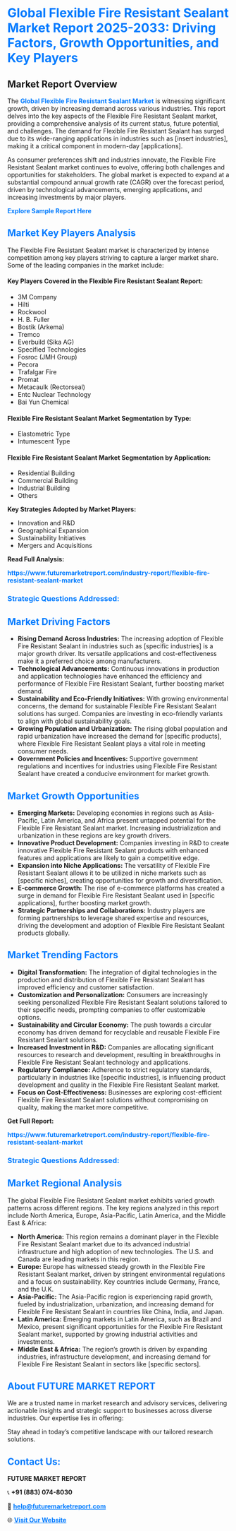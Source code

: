 <h1 style="color: #007BFF;">Global Flexible Fire Resistant Sealant Market Report 2025-2033: Driving Factors, Growth Opportunities, and Key Players</h1>

<section id="overview">
<h2>Market Report Overview</h2>
<p>The <a href="https://www.futuremarketreport.com/industry-report/flexible-fire-resistant-sealant-market" style="color: #007BFF; text-decoration: none;"><strong>Global Flexible Fire Resistant Sealant Market</strong></a> is witnessing significant growth, driven by increasing demand across various industries. This report delves into the key aspects of the Flexible Fire Resistant Sealant market, providing a comprehensive analysis of its current status, future potential, and challenges. The demand for Flexible Fire Resistant Sealant has surged due to its wide-ranging applications in industries such as [insert industries], making it a critical component in modern-day [applications].</p>
<p>As consumer preferences shift and industries innovate, the Flexible Fire Resistant Sealant market continues to evolve, offering both challenges and opportunities for stakeholders. The global market is expected to expand at a substantial compound annual growth rate (CAGR) over the forecast period, driven by technological advancements, emerging applications, and increasing investments by major players.</p>
</section>

<section id="overview">
<p><a href="https://www.futuremarketreport.com/request-sample/reportId=101859" style="color: #007BFF; text-decoration: none;"><strong>Explore Sample Report Here</strong></a></p>
</section>

<section id="key-players">
<h2 style="color: #007BFF;">Market Key Players Analysis</h2>
<p>The Flexible Fire Resistant Sealant market is characterized by intense competition among key players striving to capture a larger market share. Some of the leading companies in the market include:</p>
<h4>Key Players Covered in the Flexible Fire Resistant Sealant Report:</h4>
<ul><li>3M Company</li><li>Hilti</li><li>Rockwool</li><li>H. B. Fuller</li><li>Bostik (Arkema)</li><li>Tremco</li><li>Everbuild (Sika AG)</li><li>Specified Technologies</li><li>Fosroc (JMH Group)</li><li>Pecora</li><li>Trafalgar Fire</li><li>Promat</li><li>Metacaulk (Rectorseal)</li><li>Entc Nuclear Technology</li><li>Bai Yun Chemical</li></ul>
<h4>Flexible Fire Resistant Sealant Market Segmentation by Type:</h4>
<ul><li>Elastometric Type</li><li>Intumescent Type</li></ul>

<h4>Flexible Fire Resistant Sealant Market Segmentation by Application:</h4>
<ul><li>Residential Building</li><li>Commercial Building</li><li>Industrial Building</li><li>Others</li></ul>
<p><strong>Key Strategies Adopted by Market Players:</strong></p>
<ul>
<li>Innovation and R&D</li>
<li>Geographical Expansion</li>
<li>Sustainability Initiatives</li>
<li>Mergers and Acquisitions</li>
</ul>
</section>

<section>
<p><strong>Read Full Analysis: </strong></p><a href="https://www.futuremarketreport.com/industry-report/flexible-fire-resistant-sealant-market" style="color: #007BFF; text-decoration: none;"><strong>https://www.futuremarketreport.com/industry-report/flexible-fire-resistant-sealant-market</strong></a>
<h3 style="color: #007BFF;">Strategic Questions Addressed:</h3>
</section>

<section id="driving-factors">
<h2 style="color: #007BFF;">Market Driving Factors</h2>
<ul>
<li><strong>Rising Demand Across Industries:</strong> The increasing adoption of Flexible Fire Resistant Sealant in industries such as [specific industries] is a major growth driver. Its versatile applications and cost-effectiveness make it a preferred choice among manufacturers.</li>
<li><strong>Technological Advancements:</strong> Continuous innovations in production and application technologies have enhanced the efficiency and performance of Flexible Fire Resistant Sealant, further boosting market demand.</li>
<li><strong>Sustainability and Eco-Friendly Initiatives:</strong> With growing environmental concerns, the demand for sustainable Flexible Fire Resistant Sealant solutions has surged. Companies are investing in eco-friendly variants to align with global sustainability goals.</li>
<li><strong>Growing Population and Urbanization:</strong> The rising global population and rapid urbanization have increased the demand for [specific products], where Flexible Fire Resistant Sealant plays a vital role in meeting consumer needs.</li>
<li><strong>Government Policies and Incentives:</strong> Supportive government regulations and incentives for industries using Flexible Fire Resistant Sealant have created a conducive environment for market growth.</li>
</ul>
</section>

<section id="growth-opportunities">
<h2 style="color: #007BFF;">Market Growth Opportunities</h2>
<ul>
<li><strong>Emerging Markets:</strong> Developing economies in regions such as Asia-Pacific, Latin America, and Africa present untapped potential for the Flexible Fire Resistant Sealant market. Increasing industrialization and urbanization in these regions are key growth drivers.</li>
<li><strong>Innovative Product Development:</strong> Companies investing in R&D to create innovative Flexible Fire Resistant Sealant products with enhanced features and applications are likely to gain a competitive edge.</li>
<li><strong>Expansion into Niche Applications:</strong> The versatility of Flexible Fire Resistant Sealant allows it to be utilized in niche markets such as [specific niches], creating opportunities for growth and diversification.</li>
<li><strong>E-commerce Growth:</strong> The rise of e-commerce platforms has created a surge in demand for Flexible Fire Resistant Sealant used in [specific applications], further boosting market growth.</li>
<li><strong>Strategic Partnerships and Collaborations:</strong> Industry players are forming partnerships to leverage shared expertise and resources, driving the development and adoption of Flexible Fire Resistant Sealant products globally.</li>
</ul>
</section>

<section id="trending-factors">
<h2 style="color: #007BFF;">Market Trending Factors</h2>
<ul>
<li><strong>Digital Transformation:</strong> The integration of digital technologies in the production and distribution of Flexible Fire Resistant Sealant has improved efficiency and customer satisfaction.</li>
<li><strong>Customization and Personalization:</strong> Consumers are increasingly seeking personalized Flexible Fire Resistant Sealant solutions tailored to their specific needs, prompting companies to offer customizable options.</li>
<li><strong>Sustainability and Circular Economy:</strong> The push towards a circular economy has driven demand for recyclable and reusable Flexible Fire Resistant Sealant solutions.</li>
<li><strong>Increased Investment in R&D:</strong> Companies are allocating significant resources to research and development, resulting in breakthroughs in Flexible Fire Resistant Sealant technology and applications.</li>
<li><strong>Regulatory Compliance:</strong> Adherence to strict regulatory standards, particularly in industries like [specific industries], is influencing product development and quality in the Flexible Fire Resistant Sealant market.</li>
<li><strong>Focus on Cost-Effectiveness:</strong> Businesses are exploring cost-efficient Flexible Fire Resistant Sealant solutions without compromising on quality, making the market more competitive.</li>
</ul>
</section>

<section>
<p><strong>Get Full Report: </strong></p><a href="https://www.futuremarketreport.com/industry-report/flexible-fire-resistant-sealant-market" style="color: #007BFF; text-decoration: none;"><strong>https://www.futuremarketreport.com/industry-report/flexible-fire-resistant-sealant-market</strong></a>
<h3 style="color: #007BFF;">Strategic Questions Addressed:</h3>
</section>


<section id="regional-analysis">
<h2 style="color: #007BFF;">Market Regional Analysis</h2>
<p>The global Flexible Fire Resistant Sealant market exhibits varied growth patterns across different regions. The key regions analyzed in this report include North America, Europe, Asia-Pacific, Latin America, and the Middle East & Africa:</p>
<ul>
<li><strong>North America:</strong> This region remains a dominant player in the Flexible Fire Resistant Sealant market due to its advanced industrial infrastructure and high adoption of new technologies. The U.S. and Canada are leading markets in this region.</li>
<li><strong>Europe:</strong> Europe has witnessed steady growth in the Flexible Fire Resistant Sealant market, driven by stringent environmental regulations and a focus on sustainability. Key countries include Germany, France, and the U.K.</li>
<li><strong>Asia-Pacific:</strong> The Asia-Pacific region is experiencing rapid growth, fueled by industrialization, urbanization, and increasing demand for Flexible Fire Resistant Sealant in countries like China, India, and Japan.</li>
<li><strong>Latin America:</strong> Emerging markets in Latin America, such as Brazil and Mexico, present significant opportunities for the Flexible Fire Resistant Sealant market, supported by growing industrial activities and investments.</li>
<li><strong>Middle East & Africa:</strong> The region’s growth is driven by expanding industries, infrastructure development, and increasing demand for Flexible Fire Resistant Sealant in sectors like [specific sectors].</li>
</ul>
</section>

<footer>
<h2 style="color: #007BFF;">About FUTURE MARKET REPORT</h2>
<p>We are a trusted name in market research and advisory services, delivering actionable insights and strategic support to businesses across diverse industries. Our expertise lies in offering:</p>

<p>Stay ahead in today’s competitive landscape with our tailored research solutions.</p>

<h2 style="color: #007BFF;">Contact Us:</h2>
<p><strong>FUTURE MARKET REPORT</strong></p>
<p>📞 <strong>+91 (883) 074-8030</strong></p>
<p>📧 <strong><a href="mailto:help@futuremarketreport.com" style="color: #007BFF;">help@futuremarketreport.com</a></strong></p>
<p>🌐 <strong><a href="https://www.futuremarketreport.com/" style="color: #007BFF;">Visit Our Website</a></strong></p>
</footer>